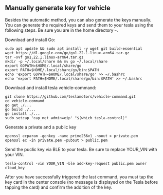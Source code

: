 ## Manually generate key for vehicle

Besides the automatic method, you can also generate the keys manually.
You can generate the required keys and send them to your tesla using the following steps. Be sure you are in the home directory `~`.

Download and install Go:
```
sudo apt update && sudo apt install -y wget git build-essential
wget https://dl.google.com/go/go1.22.1.linux-arm64.tar.gz
tar -xvf go1.22.1.linux-arm64.tar.gz
mkdir -p ~/.local/share && mv go ~/.local/share
export GOPATH=$HOME/.local/share/go
export PATH=$HOME/.local/share/go/bin:$PATH
echo 'export GOPATH=$HOME/.local/share/go' >> ~/.bashrc
echo 'export PATH=$HOME/.local/share/go/bin:$PATH' >> ~/.bashrc
```

Download and install tesla vehicle-command:
```
git clone https://github.com/teslamotors/vehicle-command.git
cd vehicle-command
go get ./...
go build ./...
go install ./...
sudo setcap 'cap_net_admin=eip' "$(which tesla-control)"
```

Generate a private and a public key
```
openssl ecparam -genkey -name prime256v1 -noout > private.pem
openssl ec -in private.pem -pubout > public.pem
```

Send the puclic key via BLE to your tesla. Be sure to replace YOUR_VIN with your VIN.
```
tesla-control -vin YOUR_VIN -ble add-key-request public.pem owner cloud_key
```
After you have successfully triggered the last command, you must tap the key card in the center console (no message is displayed on the Tesla before tapping the card) and confirm the addition of the key.
